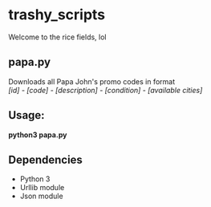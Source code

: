 # trashy_scripts

Welcome to the rice fields, lol

## papa.py

Downloads all Papa John's promo codes in format  
*[id] -  [code] - [description] - [condition] - [available cities]*

Usage:
------------
**python3 papa.py**

Dependencies
------------
* Python 3
* Urllib module
* Json module